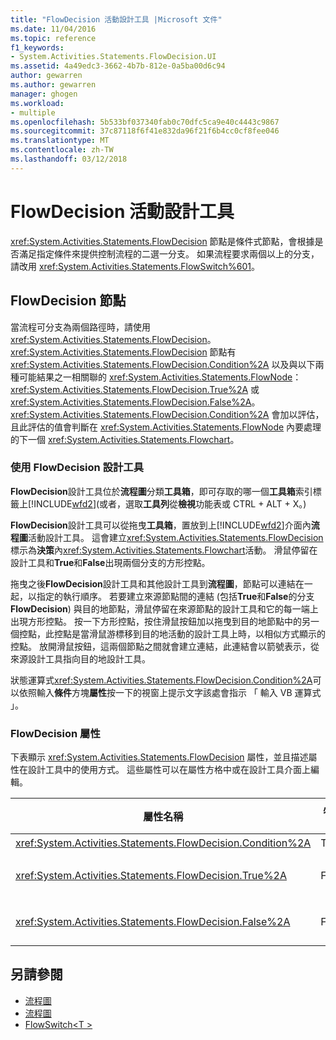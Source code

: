 ```yaml
---
title: "FlowDecision 活動設計工具 |Microsoft 文件"
ms.date: 11/04/2016
ms.topic: reference
f1_keywords:
- System.Activities.Statements.FlowDecision.UI
ms.assetid: 4a49edc3-3662-4b7b-812e-0a5ba00d6c94
author: gewarren
ms.author: gewarren
manager: ghogen
ms.workload:
- multiple
ms.openlocfilehash: 5b533bf037340fab0c70dfc5ca9e40c4443c9867
ms.sourcegitcommit: 37c87118f6f41e832da96f21f6b4cc0cf8fee046
ms.translationtype: MT
ms.contentlocale: zh-TW
ms.lasthandoff: 03/12/2018
---
```

# <a name="flowdecision-activity-designer"></a>FlowDecision 活動設計工具
<xref:System.Activities.Statements.FlowDecision> 節點是條件式節點，會根據是否滿足指定條件來提供控制流程的二選一分支。 如果流程要求兩個以上的分支，請改用 <xref:System.Activities.Statements.FlowSwitch%601>。

## <a name="the-flowdecision-node"></a>FlowDecision 節點
 當流程可分支為兩個路徑時，請使用 <xref:System.Activities.Statements.FlowDecision>。 <xref:System.Activities.Statements.FlowDecision> 節點有 <xref:System.Activities.Statements.FlowDecision.Condition%2A> 以及與以下兩種可能結果之一相關聯的 <xref:System.Activities.Statements.FlowNode>：<xref:System.Activities.Statements.FlowDecision.True%2A> 或 <xref:System.Activities.Statements.FlowDecision.False%2A>。 <xref:System.Activities.Statements.FlowDecision.Condition%2A> 會加以評估，且此評估的值會判斷在 <xref:System.Activities.Statements.FlowNode> 內要處理的下一個 <xref:System.Activities.Statements.Flowchart>。

### <a name="using-the-flowdecision-designer"></a>使用 FlowDecision 設計工具
 **FlowDecision**設計工具位於**流程圖**分類**工具箱**，即可存取的哪一個**工具箱**索引標籤上[!INCLUDE[wfd2](../workflow-designer/includes/wfd2_md.md)](或者，選取**工具列**從**檢視**功能表或 CTRL + ALT + X。)

 **FlowDecision**設計工具可以從拖曳**工具箱**，置放到上[!INCLUDE[wfd2](../workflow-designer/includes/wfd2_md.md)]介面內**流程圖**活動設計工具。 這會建立<xref:System.Activities.Statements.FlowDecision>標示為**決策**內<xref:System.Activities.Statements.Flowchart>活動。 滑鼠停留在設計工具和**True**和**False**出現兩個分支的方形控點。

 拖曳之後**FlowDecision**設計工具和其他設計工具到**流程圖**，節點可以連結在一起，以指定的執行順序。 若要建立來源節點間的連結 (包括**True**和**False**的分支**FlowDecision**) 與目的地節點，滑鼠停留在來源節點的設計工具和它的每一端上出現方形控點。 按一下方形控點，按住滑鼠按鈕加以拖曳到目的地節點中的另一個控點，此控點是當滑鼠游標移到目的地活動的設計工具上時，以相似方式顯示的控點。 放開滑鼠按鈕，這兩個節點之間就會建立連結，此連結會以箭號表示，從來源設計工具指向目的地設計工具。

 狀態運算式<xref:System.Activities.Statements.FlowDecision.Condition%2A>可以依照輸入**條件**方塊**屬性**按一下的視窗上提示文字該處會指示 「 輸入 VB 運算式 」。

### <a name="the-flowdecision-properties"></a>FlowDecision 屬性
 下表顯示 <xref:System.Activities.Statements.FlowDecision> 屬性，並且描述屬性在設計工具中的使用方式。 這些屬性可以在屬性方格中或在設計工具介面上編輯。

|屬性名稱|必要項|使用方式|
|-------------------|--------------|-----------|
|<xref:System.Activities.Statements.FlowDecision.Condition%2A>|True|判斷流程控制要採取的條件限制。|
|<xref:System.Activities.Statements.FlowDecision.True%2A>|False|如果滿足 <xref:System.Activities.Statements.FlowDecision.Condition%2A> 的條件，則由流程控制採取的路徑。|
|<xref:System.Activities.Statements.FlowDecision.False%2A>|False|如果不滿足 <xref:System.Activities.Statements.FlowDecision.Condition%2A> 的條件，則由流程控制採取的路徑。|

## <a name="see-also"></a>另請參閱

- [流程圖](../workflow-designer/flowchart-activity-designers.md)
- [流程圖](../workflow-designer/flowchart-activity-designer.md)
- [FlowSwitch\<T >](../workflow-designer/flowswitch-t-activity-designer.md)
